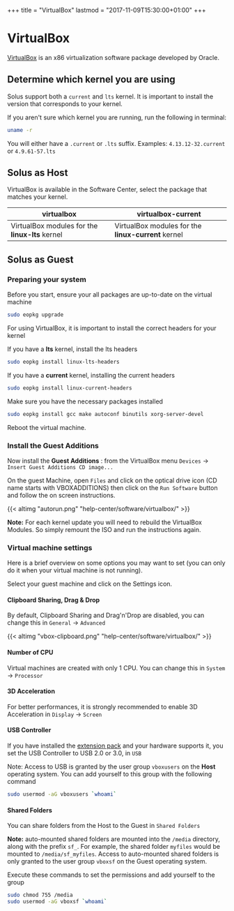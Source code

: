 +++
title = "VirtualBox"
lastmod = "2017-11-09T15:30:00+01:00"
+++
# VirtualBox

[VirtualBox](https://virtualbox.org) is an x86 virtualization software package developed by Oracle.

## Determine which kernel you are using

Solus support both a `current` and `lts` kernel. It is important to install the version that corresponds to your kernel.

If you aren't sure which kernel you are running, run the following in terminal:

``` bash
uname -r
```

You will either have a `.current` or `.lts` suffix. Examples: `4.13.12-32.current` or `4.9.61-57.lts`

## Solus as Host

VirtualBox is available in the Software Center, select the package that matches your kernel.

virtualbox | virtualbox-current
----- | -----
VirtualBox modules for the **linux-lts** kernel | VirtualBox modules for the **linux-current** kernel

## Solus as Guest

### Preparing your system
Before you start, ensure your all packages are up-to-date on the virtual machine

``` bash
sudo eopkg upgrade
```

For using VirtualBox, it is important to install the correct headers for your kernel

If you have a **lts** kernel, install the lts headers

``` bash
sudo eopkg install linux-lts-headers
```

If you have a **current** kernel, installing the current headers

``` bash
sudo eopkg install linux-current-headers
```

Make sure you have the necessary packages installed

``` bash
sudo eopkg install gcc make autoconf binutils xorg-server-devel
```

Reboot the virtual machine.

### Install the Guest Additions
Now install the **Guest Additions** : from the VirtualBox menu `Devices` -> `Insert Guest Additions CD image...`

On the guest Machine, open `Files` and click on the optical drive icon (CD name starts with VBOXADDITIONS) then click on the `Run Software` button and follow the on screen instructions.

{{< altimg "autorun.png" "help-center/software/virtualbox/" >}}

**Note:** For each kernel update you will need to rebuild the VirtualBox Modules. So simply remount the ISO and run the instructions again.

### Virtual machine settings
Here is a brief overview on some options you may want to set (you can only do it when your virtual machine is not running).

Select your guest machine and click on the Settings icon.

#### Clipboard Sharing,  Drag & Drop
By default, Clipboard Sharing and Drag'n'Drop are disabled, you can change this in `General` -> `Advanced`

{{< altimg "vbox-clipboard.png" "help-center/software/virtualbox/" >}}

#### Number of CPU
Virtual machines are created with only 1 CPU. You can change this in
`System` -> `Processor`

#### 3D Acceleration
For better performances, it is strongly recommended to enable 3D Acceleration in `Display` -> `Screen`

#### USB Controller
If you have installed the [extension pack](https://www.virtualbox.org/manual/ch01.html#intro-installing) and your hardware supports it, you set the USB Controller to USB 2.0 or 3.0,  in `USB`

Note: Access to USB is granted by the user group `vboxusers` on the **Host** operating system. You can add yourself to this group with the following command

``` bash
sudo usermod -aG vboxusers `whoami`
```

#### Shared Folders
You can share folders from the Host to the Guest in `Shared Folders`

**Note:** auto-mounted shared folders are mounted into the `/media` directory, along with the prefix `sf_`. For example, the shared folder `myfiles` would be mounted to `/media/sf_myfiles`. Access to auto-mounted shared folders is only granted to the user group `vboxsf` on the Guest operating system.

Execute these commands to set the permissions and add yourself to the group
``` bash
sudo chmod 755 /media
sudo usermod -aG vboxsf `whoami`
```
